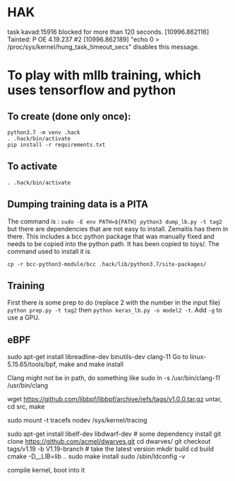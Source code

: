 # HAK


task kavad:15916 blocked for more than 120 seconds.
[10996.862116]       Tainted: P           OE     4.19.237 #2
[10996.862189] "echo 0 > /proc/sys/kernel/hung_task_timeout_secs" disables this message.



# To play with mllb training, which uses tensorflow and python


## To create (done only once):

```
python3.7 -m venv .hack
. .hack/bin/activate
pip install -r requirements.txt
```

## To activate
`. .hack/bin/activate`


## Dumping training data is a PITA

The command is :
`sudo -E env PATH=${PATH} python3 dump_lb.py -t tag2`
but there are dependencies that are not easy to install. Zemaitis has them in there.
This includes a bcc python package that was manually fixed and needs to be copied into
the python path. It has been copied to toys/. The command used to install it is

`cp -r bcc-python3-module/bcc .hack/lib/python3.7/site-packages/`

## Training

First there is some prep to do (replace 2 with the number in the input file)
`python prep.py -t tag2`
then
`python keras_lb.py -o model2 -t`.
Add `-g` to use a GPU.





## eBPF

sudo apt-get install libreadline-dev binutils-dev clang-11
Go to linux-5.15.65/tools/bpf, make and make install 

Clang might not be in path, do something like 
sudo ln -s /usr/bin/clang-11 /usr/bin/clang

wget https://github.com/libbpf/libbpf/archive/refs/tags/v1.0.0.tar.gz
untar, cd src, make

sudo mount -t tracefs nodev /sys/kernel/tracing

sudo apt-get install libelf-dev libdwarf-dev # some dependency install
git clone https://github.com/acmel/dwarves.git
cd dwarves/
git checkout tags/v1.19 -b V1.19-branch # take the latest version
mkdir build
cd build
cmake -D__LIB=lib ..
sudo make install
sudo /sbin/ldconfig -v

compile kernel, boot into it

